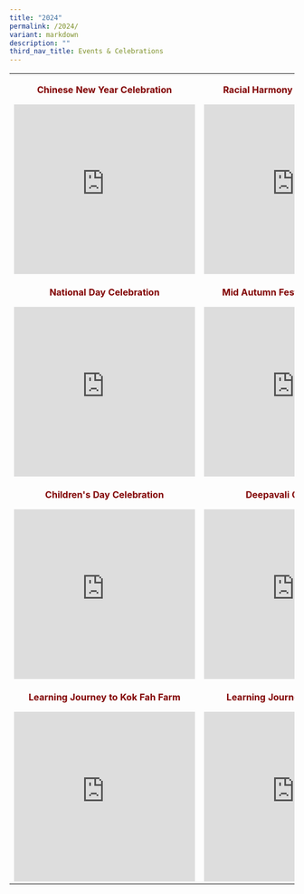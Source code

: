 ```yaml
---
title: "2024"
permalink: /2024/
variant: markdown
description: ""
third_nav_title: Events & Celebrations
---
```

<table border="0" style="border-collapse: collapse; width: 100%; margin-left: auto; margin-right: auto;">
<tbody>
	
<tr>
<td style="width: 34.5713%; text-align: center;"><p style="text-align: center;"><strong><span style="color: #800000;">Chinese New Year Celebration</span></strong></p> <iframe allowfullscreen="true" height="300" width="320" frameborder="0" src="https://docs.google.com/presentation/d/e/2PACX-1vRnWOdDZjhxZGecOIJUij7tZSHIpUJOV2aW-2AZuiHnhBrq0c-nzt9ulA6vmGkQBw/embed?start=true&amp;loop=true&amp;delayms=3000"></iframe>
</td>

<td style="width: 38.0101%; text-align: center;"> <p><strong><span style="color: #800000;">Racial Harmony Day Celebration</span></strong></p> <iframe allowfullscreen="allowfullscreen" frameborder="0" height="300" width="320" src="https://docs.google.com/presentation/d/e/2PACX-1vQsLm-O5w9VEzhFthHA09GZ3_APVLelwSWJ_PzRqHabh0gdLQppdIVyLN3KDw5acPDVMb4kT4oODkcf/embed?start=true&amp;loop=true&amp;delayms=5000"></iframe> 
</td>
</tr>
	
<tr>
<td style="width: 34.5713%; text-align: center;"><p><strong><span style="color: #800000;">National Day Celebration </span></strong></p> <iframe allowfullscreen="allowfullscreen" frameborder="0" height="300" width="320" src="https://docs.google.com/presentation/d/e/2PACX-1vQi6XPN3Lfv-o_EkpgcLH_y9PbblGiDWVctjoAoI0xuH7z6V40wNGlynwKeknNhB0E88NwYDqrVSJ-9/embed?start=false&amp;loop=false&amp;delayms=5000"></iframe>
</td>

<td style="width: 38.0101%; text-align: center;"><p><strong><span style="color: #800000;">Mid Autumn Festival Celebration</span></strong></p> <iframe allowfullscreen="allowfullscreen" frameborder="0" height="300" width="320" src="https://docs.google.com/presentation/d/e/2PACX-1vT1EwKM_hCNIFv7BNp-p4cvHYpNJI8kusFegXDsE1CC_DRmxL4DadaXOD9_b7qXp0oJJTT7nvyqStRU/embed?start=true&amp;loop=true&amp;delayms=5000"></iframe>
</td>
</tr>

<tr>
<td style="width: 34.5713%; text-align: center;"><p><strong><span style="color: #800000;">Children's Day Celebration</span></strong></p> <iframe allowfullscreen="allowfullscreen" frameborder="0" height="300" width="320" src="https://docs.google.com/presentation/d/e/2PACX-1vR26ODT9oj8IBX8VfI2hpe3ALA--nUPJrbgPk5UYfZLQJ7HaQ5cDOiKjZRG-wCv0kwmLi3hf6ji-XeM/embed?start=true&amp;loop=true&amp;delayms=5000"></iframe>
</td>
	
<td style="width: 38.0101%; text-align: center;"><p> <strong><span style="color: #800000;">Deepavali Celebration</span></strong></p> <iframe allowfullscreen="allowfullscreen" frameborder="0" height="300" width="320" src="https://docs.google.com/presentation/d/e/2PACX-1vTYE3XkN1pvUuGGZGCAmx0vw-6pWExgUPhLmyjVADk4e6x77eu16KwsQUTTtKqny1mz1Q4qEVlNO4s4/embed?start=true&amp;loop=true&amp;delayms=5000"></iframe>
</td>
</tr>

<tr>
<td style="width: 34.5713%; text-align: center;"><p><strong><span style="color: #800000;">Learning Journey to Kok Fah Farm</span></strong></p> <iframe allowfullscreen="allowfullscreen" frameborder="0" height="300" width="320" src="https://docs.google.com/presentation/d/e/2PACX-1vTO9OmZhNFFCONYku6gIyaQINQcmhuPw4zg5ApBeuIR4H4u33cuVwctQQICbqdrtnmqShZfRGPQzENF/embed?start=true&amp;loop=true&amp;delayms=5000"></iframe>
</td>

<td style="width: 38.0101%; text-align: center;"><p><strong><span style="color: #800000;">Learning Journey to KidsSTOP</span></strong></p> <iframe allowfullscreen="allowfullscreen" frameborder="0" height="300" width="320" src="https://docs.google.com/presentation/d/e/2PACX-1vQ1yZLlN2x9pEHOgxbDpBHqi9pX83YEzxgqGcQViiN9v3PSRUKhvitw96r5KMfcZw4t-mW4Ijdjfe-w/embed?start=true&amp;loop=true&amp;delayms=5000"></iframe>
</td>
</tr>
</tbody>
</table>